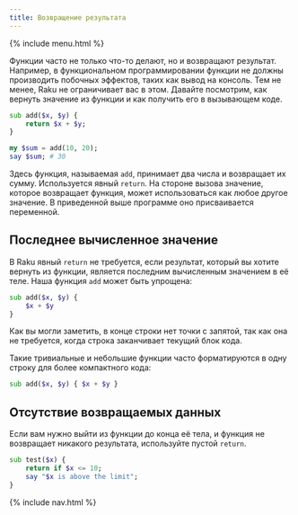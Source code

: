 ```yaml
---
title: Возвращение результата
---
```


{% include menu.html %}

Функции часто не только что-то делают, но и возвращают результат. Например, в функциональном программировании функции не должны производить побочных эффектов, таких как вывод на консоль. Тем не менее, Raku не ограничивает вас в этом. Давайте посмотрим, как вернуть значение из функции и как получить его в вызывающем коде.

```raku
sub add($x, $y) {
    return $x + $y;
}

my $sum = add(10, 20);
say $sum; # 30
```

Здесь функция, называемая `add`, принимает два числа и возвращает их сумму. Используется явный `return`. На стороне вызова значение, которое возвращает функция, может использоваться как любое другое значение. В приведенной выше программе оно присваивается переменной.

## Последнее вычисленное значение

В Raku явный `return` не требуется, если результат, который вы хотите вернуть из функции, является последним вычисленным значением в её теле. Наша функция `add` может быть упрощена:

```raku
sub add($x, $y) {
    $x + $y
}
```

Как вы могли заметить, в конце строки нет точки с запятой, так как она не требуется, когда строка заканчивает текущий блок кода.

Такие тривиальные и небольшие функции часто форматируются в одну строку для более компактного кода:

```raku
sub add($x, $y) { $x + $y }
```

## Отсутствие возвращаемых данных

Если вам нужно выйти из функции до конца её тела, и функция не возвращает никакого результата, используйте пустой `return`.

```raku
sub test($x) {
    return if $x <= 10;
    say "$x is above the limit";
}
```

{% include nav.html %}